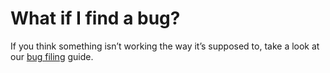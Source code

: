 # What if I find a bug?

If you think something isn’t working the way it’s supposed to, take a look at our [bug filing](../../troubleshooting-guide/bugs.md) guide.